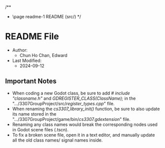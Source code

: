 /**
 * \page readme-1 README (src/)
 */
# README File

* Author:  
  * Chun Ho Chan, Edward  
* Last Modified:  
  * 2024-09-12  

## Important Notes
* When coding a new Godot class, be sure to add *# include "classname.h"* and *GDREGISTER_CLASS(ClassName);* in the ".../3307GroupProject/src/*register_types.cpp*" file.  
* When renaming the *cs3307_library_init()* function, be sure to also update its name stored in the ".../3307GroupProject/game/bin/*cs3307.gdextension*" file.  
* Renaming any class names would break the corresponding nodes used in Godot scene files (.tscn). 
* To fix a broken scene file, open it in a text editor, and manually update all the old class names/ signal names inside.  